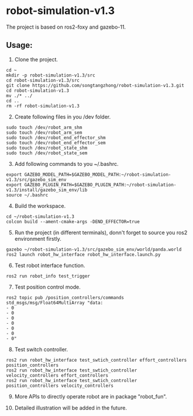 # robot-simulation-v1.3
The project is based on ros2-foxy and gazebo-11.

## Usage:
1. Clone the project.
```
cd ~
mkdir -p robot-simulation-v1.3/src
cd robot-simulation-v1.3/src
git clone https://github.com/songtangzhong/robot-simulation-v1.3.git
cd robot-simulation-v1.3
mv ./* ../
cd ..
rm -rf robot-simulation-v1.3
```

2. Create following files in you /dev folder.
```
sudo touch /dev/robot_arm_shm
sudo touch /dev/robot_arm_sem
sudo touch /dev/robot_end_effector_shm
sudo touch /dev/robot_end_effector_sem
sudo touch /dev/robot_state_shm
sudo touch /dev/robot_state_sem
```

3. Add following commands to you ~/.bashrc.
```
export GAZEBO_MODEL_PATH=$GAZEBO_MODEL_PATH:~/robot-simulation-v1.3/src/gazebo_sim_env
export GAZEBO_PLUGIN_PATH=$GAZEBO_PLUGIN_PATH:~/robot-simulation-v1.3/install/gazebo_sim_env/lib
source ~/.bashrc
```

4. Build the workspace.
```
cd ~/robot-simulation-v1.3
colcon build --ament-cmake-args -DEND_EFFECTOR=true
```

5. Run the project (in different terminals), donn't forget to source you ros2 environment firstly.
```
gazebo ~/robot-simulation-v1.3/src/gazebo_sim_env/world/panda.world
ros2 launch robot_hw_interface robot_hw_interface.launch.py
```

6. Test robot interface function.
```
ros2 run robot_info test_trigger
```

7. Test position control mode.
```
ros2 topic pub /position_controllers/commands std_msgs/msg/Float64MultiArray "data:                                    
- 0
- 0
- 0
- 0
- 0
- 0
- 0"
```

8. Test switch controller.
```
ros2 run robot_hw_interface test_swtich_controller effort_controllers position_controllers
ros2 run robot_hw_interface test_swtich_controller velocity_controllers effort_controllers
ros2 run robot_hw_interface test_swtich_controller position_controllers velocity_controllers 
```

9. More APIs to directly operate robot are in package "robot_fun".

10. Detailed illustration will be added in the future.